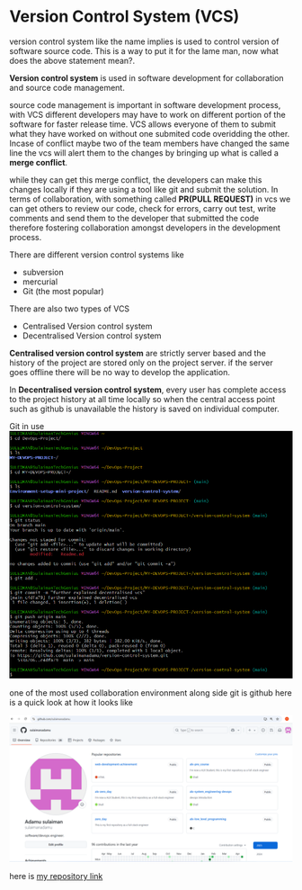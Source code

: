 # Version Control System (VCS)

version control system like the name implies is used to control version of software source code. This is a way to put it for the lame man, now what does the above statement mean?.

**Version control system**  is used in software development for collaboration and source code management.

source code management is important in software development process, 
with VCS different developers may have to work on different portion of the software for faster release time.
VCS allows everyone of them to submit what they have worked on without one submited code overidding the other. Incase of conflict maybe two of the team members have changed the same line the vcs will alert them to the changes by bringing up what is called a **merge conflict**.

while they can get this merge conflict, the developers can make this changes locally if they are using a tool like git and submit the solution. In terms of collaboration, with something called **PR(PULL REQUEST)** in vcs we can get others to review our code, check for errors, carry out test, write comments and send them to the developer that submitted the code therefore fostering collaboration amongst developers in the development process.

There are different version control systems like 

- subversion
- mercurial
- Git (the most popular)

There are also two types of VCS

- Centralised Version control system
- Decentralised Version control system

**Centralised version control system** are strictly server based and the history of the project are stored only on the project server. if the server goes offline there will be no way to develop the application.

In **Decentralised version control system**, every user has complete access to the project history at all time locally so when the central access point such as github is unavailable the history is saved on individual computer.

Git in use
![displaying some git command](./images/git-in-use.png)

one of the most used collaboration environment along side git is github
here is a quick look at how it looks like

![image of github dashboard](./images/github-dashboard.png)

here is [my repository link](
https://github.com/sulaimanadamu/version-control-system)




